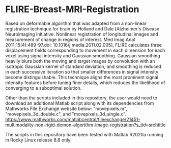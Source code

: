 # FLIRE-Breast-MRI-Registration

Based on deformable algorithm that was adapted from a non-linear registration technique for brain by Holland and Dale [Alzheimer's 
Disease Neuroimaging Initiative. Nonlinear registration of longitudinal images and measurement of change in regions of interest. 
Med Imag Anal 2011;15(4):489-97.doi: 10.1016/j.media.2011.02.005], FLIRE calculates three displacement fields corresponding 
to movement in each dimension for each voxel using signal intensity and Gaussian smoothing. Gaussian smoothing heavily blurs both 
the moving and target images by convolution with an isotropic Gaussian kernel of standard deviation, and smoothing is reduced in 
each successive iteration so that smaller differences in signal intensity become distinguishable. This technique aligns the most 
prominent signal intensity features before tuning finer details, which reduces the likelihood of converging to a suboptimal solution.

Other than the scripts included in this repository, the user would need to download an additional Matlab script along with its 
dependencies from Mathworks File Exchange website below: "movepixels.m", "movepixels_3d_double.c", and "movepixels_3d_single.c".
https://www.mathworks.com/matlabcentral/fileexchange/21451-multimodality-non-rigid-demon-algorithm-image-registration?s_tid=srchtitle

The scripts in this repository have been tested with Matlab R2020a running in Rocky Linux release 8.8 only.